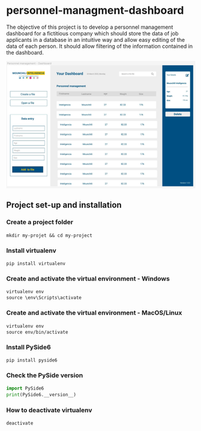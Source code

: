 # personnel-managment-dashboard

The objective of this project is to develop a personnel management dashboard for a fictitious company which should store the data of job applicants in a database in an intuitive way and allow easy editing of the data of each person. It should allow filtering of the information contained in the dashboard.

![Dashboard-Design](assets/Dashboard.jpg)

## Project set-up and installation

### Create a project folder

```
mkdir my-projet && cd my-project
```

### Install virtualenv

```
pip install virtualenv
```

### Create and activate the virtual environment - Windows

```
virtualenv env
source \env\Scripts\activate
```

### Create and activate the virtual environment - MacOS/Linux

```
virtualenv env
source env/bin/activate
```

### Install PySide6

```
pip install pyside6
```

### Check the PySide version

```python
import PySide6
print(PySide6.__version__)
```

### How to deactivate virtualenv

```
deactivate
```
